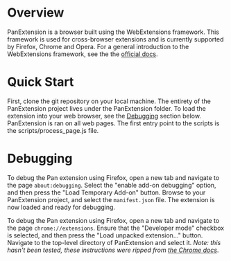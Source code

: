 # Overview

PanExtension is a browser built using the WebExtensions framework. This framework is used for cross-browser extensions and is currently supported by Firefox, Chrome and Opera. For a general introduction to the WebExtensions framework, see the the [official docs](https://developer.mozilla.org/en-US/Add-ons/WebExtensions).

# Quick Start

First, clone the git repository on your local machine. The entirety of the PanExtension project lives under the PanExtension folder. To load the extension into your web browser, see the [Debugging](#Debugging) section below. PanExtension is ran on all web pages. The first entry point to the scripts is the scripts/process_page.js file.

# Debugging

To debug the Pan extension using Firefox, open a new tab and navigate to the page `about:debugging`. Select the "enable add-on debugging" option, and then press the "Load Temporary Add-on" button. Browse to your PanExtension project, and select the `manifest.json` file. The extension is now loaded and ready for debugging. 

To debug the Pan extension using Firefox, open a new tab and navigate to the page `chrome://extensions`. Ensure that the "Developer mode" checkbox is selected, and then press the "Load unpacked extension..." button. Navigate to the top-level directory of PanExtension and select it. *Note: this hasn't been tested, these instructions were ripped from [the Chrome docs](https://developer.chrome.com/extensions/getstarted)*.
